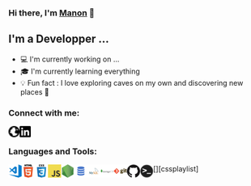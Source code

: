 ### Hi there, I'm [Manon][website] 👋

## I'm a Developper ...
- :computer: I'm currently working on ...
- :mortar_board: I'm currently learning everything
- :bulb: Fun fact : I love exploring caves on my own and discovering new places 🌱

### Connect with me:
[<img align="left" alt="codeSTACKr.com" width="22px" src="https://raw.githubusercontent.com/iconic/open-iconic/master/svg/globe.svg" />][website]
[<img align="left" alt="codeSTACKr | LinkedIn" width="22px" src="./Images/linkedin.svg" />][linkedin]

<br />

### Languages and Tools:
[<img align="left" alt="Visual Studio Code" width="26px" src="./Images/visual-studio-code.png" />][youtube]
[<img align="left" alt="HTML5" width="26px" src="./Images/html.png" />][youtube]
[<img align="left" alt="CSS3" width="26px" src="./Images/css.png" />][cssplaylist]
[<img align="left" alt="JavaScript" width="26px" src="./Images/javascript.png" />][youtube]
[<img align="left" alt="Node.js" width="26px" src="./Images/nodejs.png" />][youtube]
[<img align="left" alt="SQL" width="26px" src="./Images/sql.png" />][youtube]
[<img align="left" alt="MySQL" width="26px" src="./Images/mysql.png" />][youtube]
[<img align="left" alt="MongoDB" width="26px" src="./Images/mongodb.png" />][youtube]
[<img align="left" alt="Git" width="26px" src="./Images/git.png" />][youtube]
[<img align="left" alt="GitHub" width="26px" src="./Images/github.png" />][youtube]
[<img align="left" alt="Terminal" width="26px" src="./Images/terminal.png" />][youtube]

<br />
<br />

[website]: http://manonvessiot.epizy.com/
[linkedin]: https://www.linkedin.com/in/manon-vessiot-b5a054153
[youtube]: https://www.youtube.com